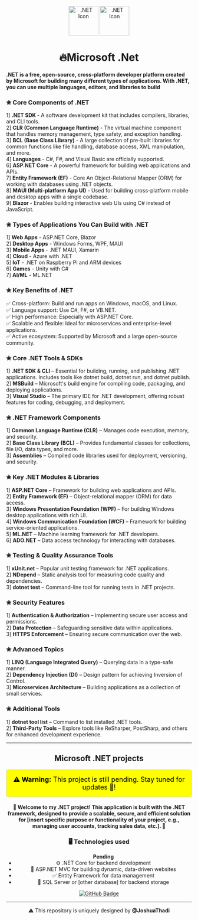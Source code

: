
  <div align="center" class="header">
    <img src="https://cdn.pixabay.com/photo/2021/08/10/15/36/microsoft-6536268_1280.png" alt=".NET Icon" width=80px>
    <img src="https://github.com/JoshuaThadi/Yeho.Net/blob/main/net.png" alt=".NET Icon" width=80px>
    <h1>🔥Microsoft .Net</h1>
  </div> 
<h4>.NET is a free, open-source, cross-platform developer platform created by Microsoft for building many different types of applications. With .NET, you can use multiple languages, editors, and libraries to build</h4>

<h3>✬ Core Components of .NET</h3>

1] <b>.NET SDK </b>- A software development kit that includes compilers, libraries, and CLI tools.<br>
2] <b>CLR (Common Language Runtime)</b> -	The virtual machine component that handles memory management, type safety, and exception handling.<br>
3] <b>BCL (Base Class Library)</b> - A large collection of pre-built libraries for common functions like file handling, database access, XML manipulation, and more.<br>
4] <b>Languages</b> - C#, F#, and Visual Basic are officially supported.<br>
6] <b>ASP.NET Core</b> - A powerful framework for building web applications and APIs.<br>
7] <b>Entity Framework (EF)</b> - Core	An Object-Relational Mapper (ORM) for working with databases using .NET objects.<br>
8] <b>MAUI (Multi-platform App UI)</b>	- Used for building cross-platform mobile and desktop apps with a single codebase.<br>
9] <b>Blazor	</b> - Enables building interactive web UIs using C# instead of JavaScript.<br>
    
<h3>✬ Types of Applications You Can Build with .NET</h3>
 
1] <b>Web Apps</b> -	ASP.NET Core, Blazor <br>
2] <b>Desktop Apps</b> - Windows Forms, WPF, MAUI <br>
3] <b>Mobile Apps</b>	- .NET MAUI, Xamarin <br>
4] <b>Cloud</b> -	Azure with .NET <br>
5] <b>IoT</b> -	.NET on Raspberry Pi and ARM devices <br>
6] <b>Games</b> -	Unity with C# <br>
7] <b>AI/ML</b> -	ML.NET <br>
    
<h3>✬ Key Benefits of .NET</h3>
✅ Cross-platform: Build and run apps on Windows, macOS, and Linux.<br>
✅ Language support: Use C#, F#, or VB.NET.<br>
✅ High performance: Especially with ASP.NET Core.<br>
✅ Scalable and flexible: Ideal for microservices and enterprise-level applications.<br>
✅ Active ecosystem: Supported by Microsoft and a large open-source community.<br>
    
<h3>✬ Core .NET Tools & SDKs</h3>
1] <b>.NET SDK & CLI</b> – Essential for building, running, and publishing .NET applications. Includes tools like dotnet build, dotnet run, and dotnet publish. <br>
2] <b>MSBuild</b> – Microsoft's build engine for compiling code, packaging, and deploying applications. <br>
3] <b>Visual Studio</b> – The primary IDE for .NET development, offering robust features for coding, debugging, and deployment. <br>

<h3>✬ .NET Framework Components</h3>

1] <b>Common Language Runtime (CLR)</b> – Manages code execution, memory, and security. <br>
2] <b>Base Class Library (BCL)</b> – Provides fundamental classes for collections, file I/O, data types, and more. <br>
3] <b>Assemblies</b> – Compiled code libraries used for deployment, versioning, and security. <br>

<h3>✬ Key .NET Modules & Libraries</h3>

1] <b>ASP.NET Core</b> – Framework for building web applications and APIs. <br>
2] <b>Entity Framework (EF)</b> – Object-relational mapper (ORM) for data access. <br>
3] <b>Windows Presentation Foundation (WPF)</b> – For building Windows desktop applications with rich UI. <br>
4] <b>Windows Communication Foundation (WCF)</b> – Framework for building service-oriented applications. <br>
5] <b>ML.NET</b> – Machine learning framework for .NET developers. <br>
6] <b>ADO.NET</b> – Data access technology for interacting with databases. <br>

<h3>✬ Testing & Quality Assurance Tools</h3>

1] <b>xUnit.net</b> – Popular unit testing framework for .NET applications. <br>
2] <b>NDepend</b> – Static analysis tool for measuring code quality and dependencies. <br>
3] <b>dotnet test</b> – Command-line tool for running tests in .NET projects. <br>

<h3>✬ Security Features</h3>

1] <b>Authentication & Authorization</b> – Implementing secure user access and permissions. <br>
2] <b>Data Protection</b> – Safeguarding sensitive data within applications. <br>
3] <b>HTTPS Enforcement</b> – Ensuring secure communication over the web. <br>

<h3>✬ Advanced Topics</h3>

1] <b>LINQ (Language Integrated Query)</b> – Querying data in a type-safe manner. <br>
2] <b>Dependency Injection (DI)</b> – Design pattern for achieving Inversion of Control. <br>
3] <b>Microservices Architecture</b> – Building applications as a collection of small services. <br>

<h3>✬ Additional Tools</h3>

1] <b>dotnet tool list</b> – Command to list installed .NET tools. <br>
2] <b>Third-Party Tools</b> – Explore tools like ReSharper, PostSharp, and others for enhanced development experience. <br>

    
    
    
    
---

<h2 align="center">Microsoft .NET projects</h2>
<div align="center">

  
<div align = "center" style="background-color: yellow; color: black; padding: 15px; text-align: center; font-size: 18px; border: 1px solid #ccc; border-radius: 5px;">
  <strong>⚠️ Warning:</strong> This project is still pending. Stay tuned for updates 👑!
</div>

  <h4><p>🤝 Welcome to my .NET project! This application is built with the .NET framework, designed to provide a scalable, secure, and efficient solution for [insert specific purpose or functionality of your project, e.g., managing user accounts, tracking sales data, etc.]. 🚀</p></h4>
    

  <h3>🖥️ Technologies used</h3>
  <ul>
<a align="center"><strong>Pending</strong></a>
    <li>⚙️ .NET Core for backend development</li>
    <li>📂 ASP.NET MVC for building dynamic, data-driven websites</li>
    <li>✅ Entity Framework for data management</li>
    <li>🔖 SQL Server or [other database] for backend storage</li>
  </ul>
  
</div>
<div align="center" class="badge">
   <a href="https://yehonet.netlify.app/" target="_blank">
     <img src="https://img.shields.io/badge/GitHub-Yeho.Net-%236E738D?style=for-the-badge&logo=github&logoColor=%237D6E99" alt="GitHub Badge">
   </a>


---

⚠️ This repository is uniquely designed by <strong>@JoshuaThadi</strong>


</div>

